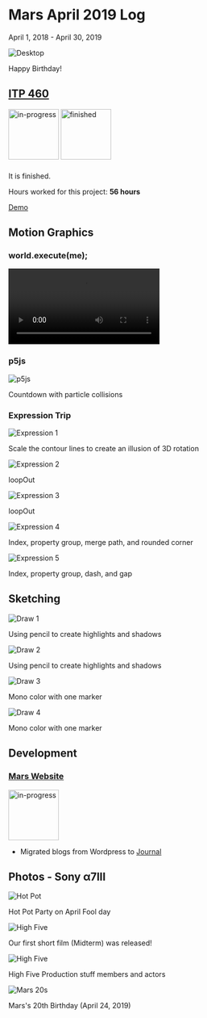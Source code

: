 # Mars April 2019 Log
April 1, 2018 - April 30, 2019

![Desktop](/journal/img/2019-4/tamako.jpg)

Happy Birthday!

## [ITP 460](https://github.com/james-tyner/echo-meetings)
<img src="/journal/img/2019-3/echo.png" width="100" class="icon" alt="in-progress" style="margin-bottom: 10px">

<img src="/img/finished.svg" width="100" class="icon" alt="finished">

It is finished. 

Hours worked for this project: **56 hours**

[Demo](http://460.itpwebdev.com/~echo/final)

## Motion Graphics
### world.execute(me);
<video controls>
<source src="/journal/img/2019-4/world_execute.mp4" type="video/mp4">
Your browser does not support the video tag.
</video>

### p5js
![p5js](/journal/img/2019-4/p5js.png)

Countdown with particle collisions

### Expression Trip
![Expression 1](/journal/img/2019-4/expression-1.gif)

Scale the contour lines to create an illusion of 3D rotation

![Expression 2](/journal/img/2019-4/expression-2.gif)

loopOut

![Expression 3](/journal/img/2019-4/expression-3.gif)

loopOut

![Expression 4](/journal/img/2019-4/expression-4.gif)

Index, property group, merge path, and rounded corner

![Expression 5](/journal/img/2019-4/expression-5.gif)

Index, property group, dash, and gap

## Sketching
![Draw 1](/journal/img/2019-4/draw-1.jpg)

Using pencil to create highlights and shadows

![Draw 2](/journal/img/2019-4/draw-2.jpg)

Using pencil to create highlights and shadows

![Draw 3](/journal/img/2019-4/draw-3.jpg)

Mono color with one marker 

![Draw 4](/journal/img/2019-4/draw-4.jpg)

Mono color with one marker 

## Development
### [Mars Website](https://github.com/TANJX/MarsWebsite)
<img src="/img/in-progress.svg" width="100" class="icon" alt="in-progress">

- Migrated blogs from Wordpress to [Journal](/journal)

## Photos - Sony α7III
![Hot Pot](/journal/img/2019-4/hotpot.jpg)

Hot Pot Party on April Fool day

![High Five](/journal/img/2019-4/highfive-1.jpg)

Our first short film (Midterm) was released!

![High Five](/journal/img/2019-4/highfive-2.jpg)

High Five Production stuff members and actors

![Mars 20s](/journal/img/2019-4/mars_20.jpg)

Mars's 20th Birthday (April 24, 2019)
